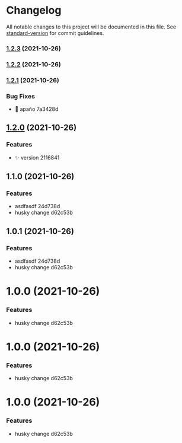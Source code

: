 # Changelog

All notable changes to this project will be documented in this file. See [standard-version](https://github.com/conventional-changelog/standard-version) for commit guidelines.

### [1.2.3](///compare/v1.2.2...v1.2.3) (2021-10-26)

### [1.2.2](///compare/v1.2.1...v1.2.2) (2021-10-26)

### [1.2.1](///compare/v1.2.0...v1.2.1) (2021-10-26)


### Bug Fixes

* :bug: apaño 7a3428d

## [1.2.0](///compare/v1.1.0...v1.2.0) (2021-10-26)


### Features

* :sparkles: version 2116841

## 1.1.0 (2021-10-26)


### Features

* asdfasdf 24d738d
* husky change d62c53b

## 1.0.1 (2021-10-26)


### Features

* asdfasdf 24d738d
* husky change d62c53b



# 1.0.0 (2021-10-26)


### Features

* husky change d62c53b



# 1.0.0 (2021-10-26)


### Features

* husky change d62c53b



# 1.0.0 (2021-10-26)


### Features

* husky change d62c53b

